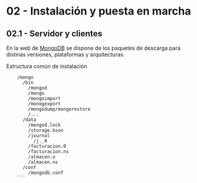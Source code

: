 # 02 - Instalación y puesta en marcha

## 02.1 - Servidor y clientes
En la web de [MongoDB](http://www.mongodb.org/downloads) se dispone de los paquetes de descarga para distinas versiones, plataformas y arquitecturas.

Estructura común de instalación
```
    /mongo
      /bin
        /mongod
        /mongo
        /mongoimport
        /monogexport
        /mongodump/mongorestore
        /...
      /data
        /mongod.lock
        /storage.bson
        /journal
          /j._0
        /facturacion.0
        /facturacion.ns
        /almacen.o
        /almacen.ns
      /conf
        /mongodb.conf
    ```
